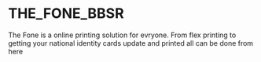 # THE_FONE_BBSR
The Fone is a online printing solution for evryone. From flex printing to getting your national identity cards update and printed all can be done from here
